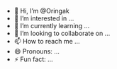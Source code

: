 - 👋 Hi, I’m @Oringak
- 👀 I’m interested in ...
- 🌱 I’m currently learning ...
- 💞️ I’m looking to collaborate on ...
- 📫 How to reach me ...
- 😄 Pronouns: ...
- ⚡ Fun fact: ...

<!---
Oringak/Oringak is a ✨ special ✨ repository because its `README.md` (this file) appears on your GitHub profile.
You can click the Preview link to take a look at your changes.
--->
